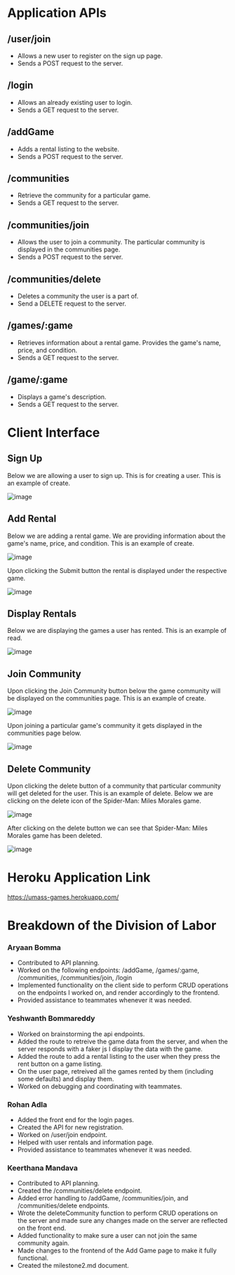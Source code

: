 # Application APIs

## /user/join

* Allows a new user to register on the sign up page. 
* Sends a POST request to the server. 

## /login

* Allows an already existing user to login. 
* Sends a GET request to the server. 
 
## /addGame

* Adds a rental listing to the website. 
* Sends a POST request to the server. 

## /communities

* Retrieve the community for a particular game.
* Sends a GET request to the server. 

## /communities/join

* Allows the user to join a community. The particular community is displayed in the communities page.
* Sends a POST request to the server. 

## /communities/delete

* Deletes a community the user is a part of.
* Send a DELETE request to the server. 

## /games/:game

* Retrieves information about a rental game. Provides the game's name, price, and condition. 
* Sends a GET request to the server. 

## /game/:game

* Displays a game's description. 
* Sends a GET request to the server. 

# Client Interface

## Sign Up 

Below we are allowing a user to sign up. This is for creating a user. This is an example of create. 

![image](https://user-images.githubusercontent.com/56751146/164364276-a0ded937-828c-4ced-a743-97b31003d487.png)


## Add Rental

Below we are adding a rental game. We are providing information about the game's name, price, and condition. This is an example of create.  

![image](https://user-images.githubusercontent.com/56751146/164360649-3f1032d7-eeaf-4171-a101-376a43b88af5.png)

Upon clicking the Submit button the rental is displayed under the respective game. 

![image](https://user-images.githubusercontent.com/56751146/164361305-35392507-b72b-4b5c-937b-f97f659fd19b.png)

## Display Rentals

Below we are displaying the games a user has rented. This is an example of read. 

![image](https://user-images.githubusercontent.com/56751146/164364775-c23ee5fe-339f-4405-89b9-8e7014596188.png)


## Join Community

Upon clicking the Join Community button below the game community will be displayed on the communities page. This is an example of create.   

![image](https://user-images.githubusercontent.com/56751146/164362262-0e594cb2-19ad-4276-b126-c5939e2f6ffa.png)

Upon joining a particular game's community it gets displayed in the communities page below. 

![image](https://user-images.githubusercontent.com/56751146/164362610-732c377b-6c9e-4e79-a9d2-e27309bda750.png)

## Delete Community 

Upon clicking the delete button of a community that particular community will get deleted for the user. This is an example of delete. 
Below we are clicking on the delete icon of the Spider-Man: Miles Morales game. 

![image](https://user-images.githubusercontent.com/56751146/164362951-12b7dfbf-2d1e-4a4e-bc03-f481e02726a7.png)

After clicking on the delete button we can see that Spider-Man: Miles Morales game has been deleted. 

![image](https://user-images.githubusercontent.com/56751146/164363344-d4a1cdde-e2c3-418a-a7ac-ffaa278bbb1e.png)

# Heroku Application Link 

https://umass-games.herokuapp.com/

# Breakdown of the Division of Labor 

### Aryaan Bomma 

* Contributed to API planning.
* Worked on the following endpoints: /addGame, /games/:game, /communities, /communities/join, /login 
* Implemented functionality on the client side to perform CRUD operations on the endpoints I worked on, and render accordingly to the frontend.  
* Provided assistance to teammates whenever it was needed.

### Yeshwanth Bommareddy 

* Worked on brainstorming the api endpoints. 
* Added the route to retreive the game data from the server, and when the server responds with a faker js I display the data with the game. 
* Added the route to add a rental listing to the user when they press the rent button on a game listing.
* On the user page, retreived all the games rented by them (including some defaults) and display them.
* Worked on debugging and coordinating with teammates.

### Rohan Adla 

* Added the front end for the login pages. 
* Created the API for new registration. 
* Worked on /user/join endpoint.  
* Helped with user rentals and information page. 
* Provided assistance to teammates whenever it was needed.

### Keerthana Mandava 

* Contributed to API planning. 
* Created the /communities/delete endpoint. 
* Added error handling to /addGame, /communities/join, and /communities/delete endpoints. 
* Wrote the deleteCommunity function to perform CRUD operations on the server and made sure any changes made on the server are reflected on the front end.
* Added functionality to make sure a user can not join the same community again.
* Made changes to the frontend of the Add Game page to make it fully functional. 
* Created the milestone2.md document.









